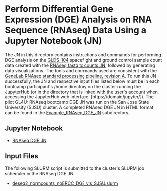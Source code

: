 # Perform Differential Gene Expression (DGE) Analysis on RNA Sequence (RNAseq) Data Using a Jupyter Notebook (JN)

The JN in this directory contains instructions and commands for performing DGE analysis on the [GLDS-104](https://genelab-data.ndc.nasa.gov/genelab/accession/GLDS-104/) spaceflight and ground control sample count data created with the [RNAseq fastq to counts JN](RNAseq_fastq_to_counts_JN_06-2021.ipynb), followed by generating data visualizations. The tools and commands used are consistent with the [GeneLab RNAseq standard processing pipeline, revision A](https://github.com/nasa/GeneLab_Data_Processing/blob/master/RNAseq/Previous_GL-DPPD-7101_Revisions/GL-DPPD-7101-A.md). To run this JN successfully, the JN and respective input files listed below must be in each bootcamp participant's /home directory on the cluster running the JupyterHub (or in the directory that is linked with the user's account when accessing the JupyterHub web interface, [https://domain/jupyter/]). The pilot GL4U: RNAseq bootcamp DGE JN was run on the San Jose State University (SJSU) cluster. A completed RNAseq DGE JN in HTML format can be found in the [Example_RNAseq_DGE_JN](Example_RNAseq_DGE_JN) subdirectory.

## Jupyter Notebook
- [RNAseq DGE JN](RNAseq_DGE_JN_06-2021.ipynb)

## Input Files
The following SLURM script is submitted to the cluster's SLURM job scheduler in the RNAseq DGE JN:
- [deseq2_normcounts_noERCC_DGE_vis_SJSU.slurm](deseq2_normcounts_noERCC_DGE_vis_SJSU.slurm)
